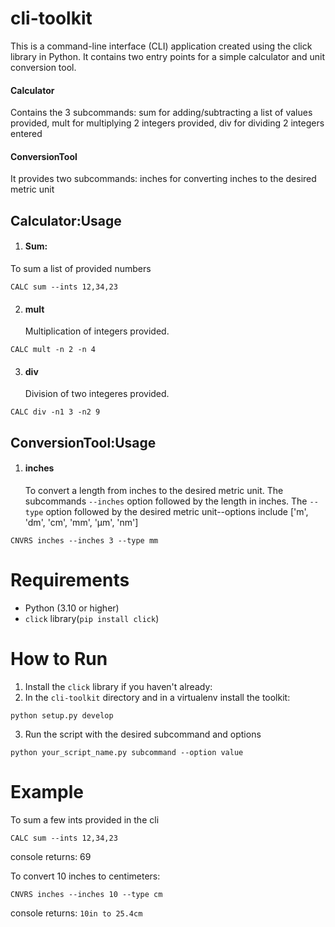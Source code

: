 # cli-toolkit
This is a command-line interface (CLI) application created using the click library in Python. It contains two entry points for a simple calculator and unit conversion tool. 

#### Calculator
Contains the 3 subcommands: sum for adding/subtracting a list of values provided, mult for multiplying 2 integers provided, div for dividing 2 integers entered

#### ConversionTool
It provides two subcommands: inches for converting inches to the desired metric unit

## Calculator:Usage
1. #### Sum:
  To sum a list of provided numbers 
```
CALC sum --ints 12,34,23
```
2. #### mult
   Multiplication of integers provided. 
```
CALC mult -n 2 -n 4
```
3. #### div
   Division of two integeres provided. 
```
CALC div -n1 3 -n2 9
```
## ConversionTool:Usage
1. #### inches
   To convert a length from inches to the desired metric unit. The subcommands `--inches` option followed by the length in inches. The `--type` option followed by the desired metric unit--options include ['m', 'dm', 'cm', 'mm', 'μm', 'nm']
```
CNVRS inches --inches 3 --type mm
```
# Requirements
* Python (3.10 or higher)
* `click` library(`pip install click`)

# How to Run 
1. Install the `click` library if you haven't already:
2. In the `cli-toolkit` directory and in a virtualenv install the toolkit:
```
python setup.py develop
```
3. Run the script with the desired subcommand and options
```
python your_script_name.py subcommand --option value
```

# Example
To sum a few ints provided in the cli
```
CALC sum --ints 12,34,23
```
console returns: 69

To convert 10 inches to centimeters:
```
CNVRS inches --inches 10 --type cm
```
console returns: `10in to 25.4cm`


